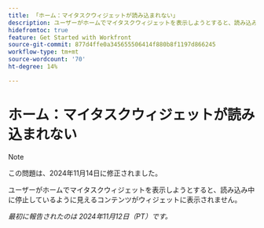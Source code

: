 ```yaml
---
title: 「ホーム：マイタスクウィジェットが読み込まれない」
description: ユーザーがホームでマイタスクウィジェットを表示しようとすると、読み込み中に停止しているように見えるコンテンツがウィジェットに表示されません。
hidefromtoc: true
feature: Get Started with Workfront
source-git-commit: 877d4ffe0a345655506414f880b8f1197d866245
workflow-type: tm+mt
source-wordcount: '70'
ht-degree: 14%

---
```


# ホーム：マイタスクウィジェットが読み込まれない

>[!NOTE]
>
>この問題は、2024年11月14日に修正されました。

ユーザーがホームでマイタスクウィジェットを表示しようとすると、読み込み中に停止しているように見えるコンテンツがウィジェットに表示されません。

_最初に報告されたのは 2024年11月12日（PT）です。_
